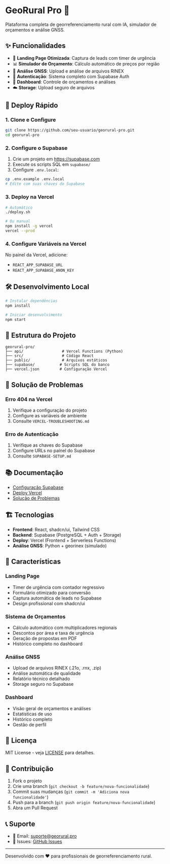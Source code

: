 # GeoRural Pro 🌱

Plataforma completa de georreferenciamento rural com IA, simulador de orçamentos e análise GNSS.

## ✨ Funcionalidades

- 🎯 **Landing Page Otimizada**: Captura de leads com timer de urgência
- 📊 **Simulador de Orçamento**: Cálculo automático de preços por região
- 📡 **Análise GNSS**: Upload e análise de arquivos RINEX
- 🔐 **Autenticação**: Sistema completo com Supabase Auth
- 📱 **Dashboard**: Controle de orçamentos e análises
- ☁️ **Storage**: Upload seguro de arquivos

## 🚀 Deploy Rápido

### 1. Clone e Configure
```bash
git clone https://github.com/seu-usuario/georural-pro.git
cd georural-pro
```

### 2. Configure o Supabase
1. Crie um projeto em https://supabase.com
2. Execute os scripts SQL em `supabase/`
3. Configure `.env.local`:
```bash
cp .env.example .env.local
# Edite com suas chaves do Supabase
```

### 3. Deploy na Vercel
```bash
# Automático
./deploy.sh

# Ou manual
npm install -g vercel
vercel --prod
```

### 4. Configure Variáveis na Vercel
No painel da Vercel, adicione:
- `REACT_APP_SUPABASE_URL`
- `REACT_APP_SUPABASE_ANON_KEY`

## 🛠️ Desenvolvimento Local

```bash
# Instalar dependências
npm install

# Iniciar desenvolvimento
npm start
```

## 📁 Estrutura do Projeto

```
georural-pro/
├── api/                 # Vercel Functions (Python)
├── src/                 # Código React
├── public/              # Arquivos estáticos
├── supabase/           # Scripts SQL do banco
├── vercel.json         # Configuração Vercel
```

## 🔧 Solução de Problemas

### Erro 404 na Vercel
1. Verifique a configuração do projeto
2. Configure as variáveis de ambiente
3. Consulte `VERCEL-TROUBLESHOOTING.md`

### Erro de Autenticação
1. Verifique as chaves do Supabase
2. Configure URLs no painel do Supabase
3. Consulte `SUPABASE-SETUP.md`

## 📚 Documentação

- [Configuração Supabase](./SUPABASE-SETUP.md)
- [Deploy Vercel](./README-DEPLOY.md)
- [Solução de Problemas](./VERCEL-TROUBLESHOOTING.md)

## 🏗️ Tecnologias

- **Frontend**: React, shadcn/ui, Tailwind CSS
- **Backend**: Supabase (PostgreSQL + Auth + Storage)
- **Deploy**: Vercel (Frontend + Serverless Functions)
- **Análise GNSS**: Python + georinex (simulado)

## 🌟 Características

### Landing Page
- Timer de urgência com contador regressivo
- Formulário otimizado para conversão
- Captura automática de leads no Supabase
- Design profissional com shadcn/ui

### Sistema de Orçamentos
- Cálculo automático com multiplicadores regionais
- Descontos por área e taxa de urgência
- Geração de propostas em PDF
- Histórico completo no dashboard

### Análise GNSS
- Upload de arquivos RINEX (.21o, .rnx, .zip)
- Análise automática de qualidade
- Relatório técnico detalhado
- Storage seguro no Supabase

### Dashboard
- Visão geral de orçamentos e análises
- Estatísticas de uso
- Histórico completo
- Gestão de perfil

## 📄 Licença

MIT License - veja [LICENSE](LICENSE) para detalhes.

## 🤝 Contribuição

1. Fork o projeto
2. Crie uma branch (`git checkout -b feature/nova-funcionalidade`)
3. Commit suas mudanças (`git commit -m 'Adiciona nova funcionalidade'`)
4. Push para a branch (`git push origin feature/nova-funcionalidade`)
5. Abra um Pull Request

## 📞 Suporte

- 📧 Email: suporte@georural.pro
- 💬 Issues: [GitHub Issues](https://github.com/seu-usuario/georural-pro/issues)

---

Desenvolvido com ❤️ para profissionais de georreferenciamento rural.